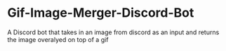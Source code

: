 # Gif-Image-Merger-Discord-Bot
A Discord bot that takes in an image from discord as an input and returns the image overalyed on top of a gif
